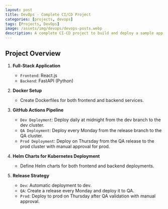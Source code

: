 ```yaml
---
layout: post
title: DevOps - Complete CI/CD Project
categories: [projects, devops]
tags: [Projects, DevOps]
image: /assets/img/devops/devops-posts.webp
description: A complete CI-CD project to build and deploy a sample app using docker, helm and kubernetes.
---
```


## Project Overview

1. **Full-Stack Application**
    - `Frontend`: React.js
    - `Backend`: FastAPI (Python)

2. **Docker Setup**
    - Create Dockerfiles for both frontend and backend services.

3. **GitHub Actions Pipeline**
    - `Dev Deployment`: Deploy daily at midnight from the dev branch to the dev cluster.
    - `QA Deployment`: Deploy every Monday from the release branch to the QA cluster.
    - `Prod Deployment`: Deploy on Thursday from the QA release to the prod cluster with manual approval for prod.

4. **Helm Charts for Kubernetes Deployment**
    - Define Helm charts for both frontend and backend deployments.

5. **Release Strategy**
    - `Dev`: Automatic deployment to dev.
    - `QA`: Create a release every Monday and deploy it to QA.
    - `Prod`: Deploy to prod on Thursday after QA validation with manual approval.
